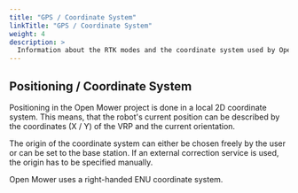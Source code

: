 ```yaml
---
title: "GPS / Coordinate System"
linkTitle: "GPS / Coordinate System"
weight: 4
description: >
  Information about the RTK modes and the coordinate system used by OpenMower.
---
```


## Positioning / Coordinate System

Positioning in the Open Mower project is done in a local 2D coordinate system. This means, that the robot's current position can be described by the coordinates (X / Y) of the VRP and the current orientation.

The origin of the coordinate system can either be chosen freely by the user or can be set to the base station. If an external correction service is used, the origin has to be specified manually.

Open Mower uses a right-handed ENU coordinate system.
